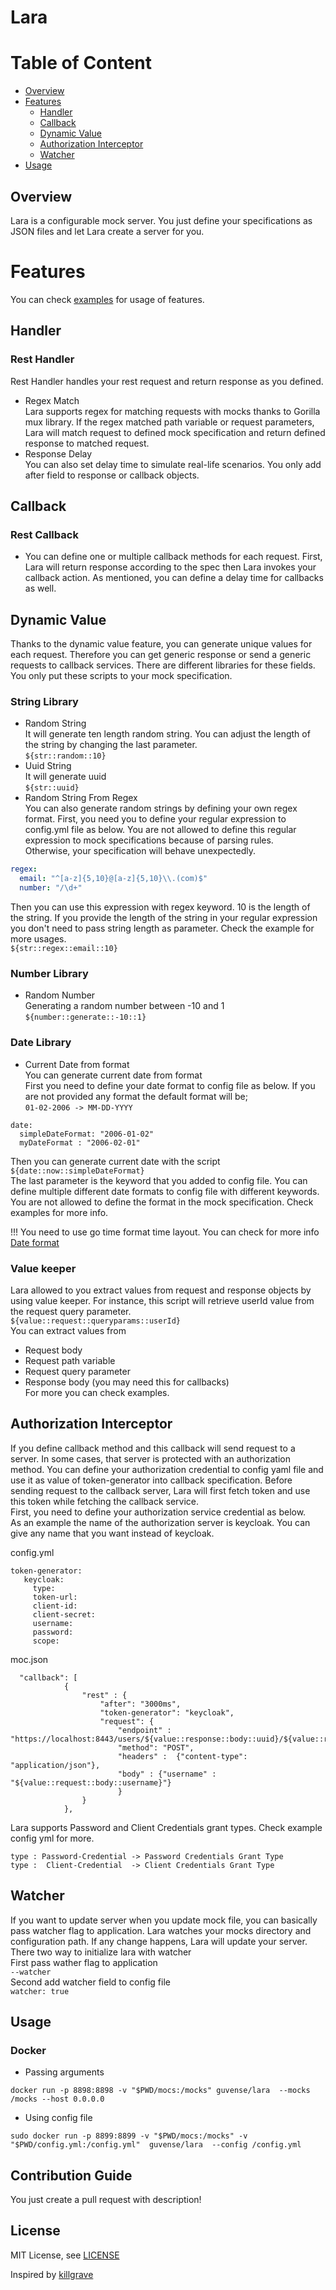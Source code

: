 
# Lara


# Table of Content
- [Overview](#overview)
- [Features](#features)
    * [Handler](#handler)
    * [Callback](#callback)
    * [Dynamic Value](#dynamic-value)
    * [Authorization Interceptor](#authorization-interceptor)
    * [Watcher](#watcher)
 - [Usage](#usage)

## Overview
Lara is a configurable mock server. You just define your specifications as JSON files and let Lara create a server for you.   


# Features
You can check [examples](example) for usage of features.

## Handler
 ### Rest Handler
Rest Handler handles your rest request and return response as you defined.       
- Regex Match     
Lara supports regex for matching requests with mocks thanks to Gorilla mux library. If the regex matched path variable or request parameters, Lara will match request to defined mock specification and return defined response to matched request.      
- Response Delay     
You can also set delay time to simulate real-life scenarios. You only add after field to response or callback objects.     

## Callback
  ### Rest Callback
- You can define one or multiple callback methods for each request. First, Lara will return response according to the spec then Lara invokes your callback action. As mentioned, you can define a delay time for callbacks as well.    


## Dynamic Value
Thanks to the dynamic value feature, you can generate unique values for each request. Therefore you can get generic response or send a generic requests to callback services. There are different libraries for these fields. You only put these scripts to your mock specification.         

### String Library
- Random String    
It will generate ten length random string. You can adjust the length of the string by changing the last parameter.     
`${str::random::10} `
- Uuid String    
It will generate uuid   
`${str::uuid} `
- Random String From Regex   
You can also generate random strings by defining your own regex format. First, you need you to define your regular expression to config.yml file as below. You are not allowed to define this regular expression to mock specifications because of parsing rules.       
Otherwise, your specification will behave unexpectedly.
``` config.yml
regex:
  email: "^[a-z]{5,10}@[a-z]{5,10}\\.(com)$"
  number: "/\d+"
``` 
Then you can use this expression with regex keyword. 10 is the length of the string. If you provide the length of the string in your regular expression you don't need to pass string length as parameter. Check the example for more usages.         
`${str::regex::email::10} `

### Number Library
- Random Number      
Generating a random number between -10 and 1    
`${number::generate::-10::1}`


### Date Library
- Current Date from format   
You can generate current date from format    
First you need to define your date format to config file as below.
If you are not provided any format the default format will be;    
`01-02-2006 -> MM-DD-YYYY`

``` 
date:
  simpleDateFormat: "2006-01-02"
  myDateFormat : "2006-02-01"
``` 
Then you can generate current date with the script     
`${date::now::simpleDateFormat}`    
The last parameter is the keyword that you added to config file. You can define multiple different date formats to config file with different keywords. You are not allowed to define the format in the mock specification. Check examples for more info.

!!! You need to use go time format time layout. You can check for more info
[Date format](https://gosamples.dev/date-format-yyyy-mm-dd/#:~:text=%F0%9F%93%85%20YYYY-MM-DD%20date%20format%20in%20Go&text=To%2)


### Value keeper 
Lara allowed to you extract values from request and response objects by using value keeper.
For instance, this script will retrieve userId value from the request query parameter.       
`${value::request::queryparams::userId}`         
 You can extract values from     
- Request body    
- Request path variable    
- Request query parameter      
- Response body (you may need this for callbacks)     
For more you can check examples.    

## Authorization Interceptor
If you define callback method and this callback will send request to a server. In some cases, that server is protected with an authorization method. You can define your authorization credential to config yaml file and use it as value of token-generator into callback specification. Before sending request to the callback server, Lara will first fetch token and use this token while fetching the callback service.            
First, you need to define your authorization service credential as below.        
As an example the name of the authorization server is keycloak. You can give any name that you want instead of keycloak.      

config.yml
``` 
token-generator:
   keycloak:
     type: 
     token-url:  
     client-id: 
     client-secret:
     username: 
     password: 
     scope: 
```

moc.json
``` 
  "callback": [
            {
                "rest" : {
                    "after": "3000ms",
                    "token-generator": "keycloak",
                    "request": {
                        "endpoint" : "https://localhost:8443/users/${value::response::body::uuid}/${value::request::queryparams::test}",
                        "method": "POST",
                        "headers" :  {"content-type": "application/json"},
                        "body" : {"username" : "${value::request::body::username}"}
                        }
                }
            },
```

Lara supports Password and Client Credentials grant types. Check example config yml for more.

``` 
type : Password-Credential -> Password Credentials Grant Type
type :  Client-Credential  -> Client Credentials Grant Type
``` 

## Watcher 
If you want to update server when you update mock file, you can basically pass watcher flag to application. Lara watches your
mocks directory and configuration path. If any change happens, Lara will update your server.
There two way to initialize lara with watcher   
First pass wather flag to application   
`--watcher`   
Second add watcher field to config file   
`watcher: true`     


## Usage 

### Docker
- Passing arguments 
``` 
docker run -p 8898:8898 -v "$PWD/mocs:/mocks" guvense/lara  --mocks /mocks --host 0.0.0.0
```

- Using config file
```
sudo docker run -p 8899:8899 -v "$PWD/mocs:/mocks" -v "$PWD/config.yml:/config.yml"  guvense/lara  --config /config.yml
```


## Contribution Guide
You just create a pull request with description!  


## License
MIT License, see [LICENSE](https://github.com/guvense/lara/blob/main/LICENSE)


Inspired by  [killgrave](https://github.com/friendsofgo/killgrave)
